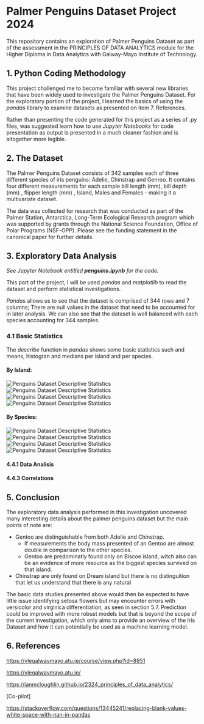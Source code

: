# Palmer Penguins Dataset Project 2024

This repository contains an exploration of Palmer Penguins Dataset as part of the assessment in the  PRINCIPLES OF DATA ANALYTICS module for the Higher Diploma in Data Analytics with Galway-Mayo Institute of Technology.

## 1. Python Coding Methodology

This project challenged me to become familiar with several new libraries that have been widely used to investigate the Palmer Penguins Dataset. For the exploratory portion of the project, I learned the basics of using the *pandas* library to examine datasets as presented on item 7. References.

Rather than presenting the code generated for this project as a series of .py files, was suggested learn how to use *Jupyter Notebooks* for code presentation as output is presented in a much cleaner fashion and is altogether more legible.

## 2. The Dataset

The Palmer Penguins Dataset consists of 342 samples each of three different species of iris penguins: Adelie, Chinstrap and Genroo. It contains four different measurements for each sample bill length (mm), bill depth (mm) , flipper length (mm) , Island, Males and Females - making it a multivariate dataset.

The data was collected for research that was conducted as part of the Palmer Station, Antarctica, Long-Term Ecological Research program which was supported by grants through the National Science Foundation, Office of Polar Programs (NSF-OPP). Please see the funding statement in the canonical paper for further details.

## 3. Exploratory Data Analysis

*See Jupyter Notebook entitled **penguins.ipynb** for the code.*

This part of the project, I will be used *pandas* and *matplotlib* to read the dataset and perform statistical investigations.
 
*Pandas* allows us to see that the dataset is comprised of 344 rows and 7 columns; There are null values in the dataset that need to be accounted for in later analysis. We can also see that the dataset is well balanced with each species accounting for 344 samples.

### 4.1 Basic Statistics
The *describe* function in *pandas* shows some basic statistics such and means, histogran and medians per island and per species. 

#### By Island:

![Penguins Dataset Descriptive Statistics](island_billlenght.png)
![Penguins Dataset Descriptive Statistics](island_body_mass.png)
![Penguins Dataset Descriptive Statistics](island_flipperlenght.png)
![Penguins Dataset Descriptive Statistics](island_mass.png)

#### By Species:

![Penguins Dataset Descriptive Statistics](penguins_billdepht.png)
![Penguins Dataset Descriptive Statistics](penguins_billlenght.png)
![Penguins Dataset Descriptive Statistics](penguins_flipperlenght.png)
![Penguins Dataset Descriptive Statistics](penguins_mass.png) 

#### 4.4.1 Data Analisis


#### 4.4.3 Correlations

## 5. Conclusion

The exploratory data analysis performed in this investigation uncovered many interesting details about the palmer penguins dataset but the main points of note are:
* Gentoo are distinguishable from both Adelie and Chinstrap. 
    * If measurements the body mass presented of an Gentoo are almost double in comparison to the other species.
    * Gentoo are predominatly found only on Biscoe island, witch also can be an evidence of more resource as the biggest species survived on that island.
* Chinstrap are only found on Dream island but there is no distinguition that let us understand that there is any natural  

The basic data studies presented above would then be expected to have little issue identifying setosa flowers but may encounter errors with versicolor and virginica differentiation, as seen in section 5.7. Prediction could be improved with more robust models but that is beyond the scope of the current investigation, which only aims to provide an overview of the Iris Dataset and how it can potentially be used as a machine learning model.   
 

## 6. References

https://vlegalwaymayo.atu.ie/course/view.php?id=8851

https://vlegalwaymayo.atu.ie/

https://ianmcloughlin.github.io/2324_principles_of_data_analytics/

[Co-pilot]

https://stackoverflow.com/questions/13445241/replacing-blank-values-white-space-with-nan-in-pandas
